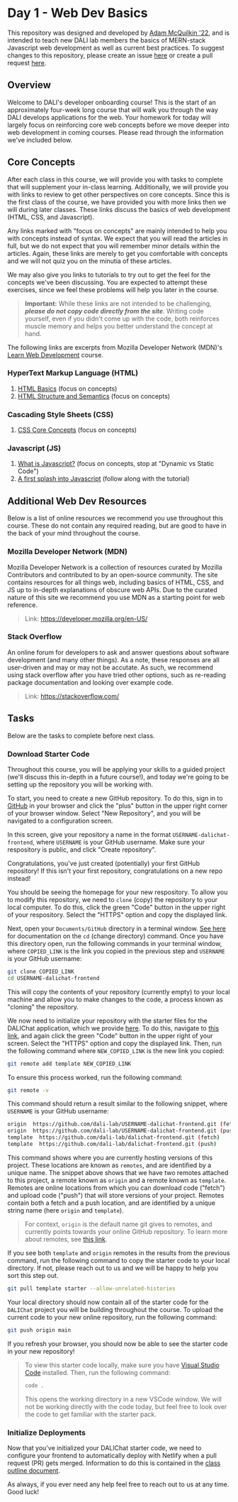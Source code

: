 # Day 1 - Web Dev Basics

This repository was designed and developed by [Adam McQuilkin '22](https://github.com/ajmcquilkin), and is intended to teach new DALI lab members the basics of MERN-stack Javascript web development as well as current best practices. To suggest changes to this repository, please create an issue [here](https://github.com/dali-lab/dalichat-frontend/issues) or create a pull request [here](https://github.com/dali-lab/dalichat-frontend/pulls).

## Overview

Welcome to DALI's developer onboarding course! This is the start of an approximately four-week long course that will walk you through the way DALI develops applications for the web. Your homework for today will largely focus on reinforcing core web concepts before we move deeper into web development in coming courses. Please read through the information we've included below.

## Core Concepts

After each class in this course, we will provide you with tasks to complete that will supplement your in-class learning. Additionally, we will provide you with links to review to get other perspectives on core concepts. Since this is the first class of the course, we have provided you with more links then we will during later classes. These links discuss the basics of web development (HTML, CSS, and Javascript).

Any links marked with "focus on concepts" are mainly intended to help you with concepts instead of syntax. We expect that you will read the articles in full, but we do not expect that you will remember minor details within the articles. Again, these links are merely to get you comfortable with concepts and we will not quiz you on the minutia of these articles.

We may also give you links to tutorials to try out to get the feel for the concepts we've been discussing. You are expected to attempt these exercises, since we feel these problems will help you later in the course.

> **Important:** While these links are not intended to be challenging, **_please do not copy code directly from the site_**. Writing code yourself, even if you didn't come up with the code, both reinforces muscle memory and helps you better understand the concept at hand.

The following links are excerpts from Mozilla Developer Network (MDN)'s [Learn Web Development](https://developer.mozilla.org/en-US/docs/Learn) course.

### HyperText Markup Language (HTML)

1. [HTML Basics](https://developer.mozilla.org/en-US/docs/Learn/Getting_started_with_the_web/HTML_basics) (focus on concepts)
2. [HTML Structure and Semantics](https://developer.mozilla.org/en-US/docs/Learn/HTML/Introduction_to_HTML/HTML_text_fundamentals) (focus on concepts)

### Cascading Style Sheets (CSS)

1. [CSS Core Concepts](https://developer.mozilla.org/en-US/docs/Learn/Getting_started_with_the_web/CSS_basics) (focus on concepts)

### Javascript (JS)

1. [What is Javascript?](https://developer.mozilla.org/en-US/docs/Learn/JavaScript/First_steps/What_is_JavaScript) (focus on concepts, stop at "Dynamic vs Static Code")
2. [A first splash into Javascript](https://developer.mozilla.org/en-US/docs/Learn/JavaScript/First_steps/A_first_splash) (follow along with the tutorial)

## Additional Web Dev Resources

Below is a list of online resources we recommend you use throughout this course. These do not contain any required reading, but are good to have in the back of your mind throughout the course.

### Mozilla Developer Network (MDN)

Mozilla Developer Network is a collection of resources curated by Mozilla Contributors and contributed to by an open-source community. The site contains resources for all things web, including basics of HTML, CSS, and JS up to in-depth explanations of obscure web APIs. Due to the curated nature of this site we recommend you use MDN as a starting point for web reference.

> Link: https://developer.mozilla.org/en-US/

### Stack Overflow

An online forum for developers to ask and answer questions about software development (and many other things). As a note, these responses are all user-driven and may or may not be accutate. As such, we recommend using stack overflow after you have tried other options, such as re-reading package documentation and looking over example code.

> Link: https://stackoverflow.com/

## Tasks

Below are the tasks to complete before next class.

### Download Starter Code

Throughout this course, you will be applying your skills to a guided project (we'll discuss this in-depth in a future course!), and today we're going to be setting up the repository you will be working with.

To start, you need to create a new GitHub repository. To do this, sign in to [GitHub](https://github.com/) in your browser and click the "plus" button in the upper right corner of your browser window. Select "New Repository", and you will be navigated to a configuration screen.

In this screen, give your repository a name in the format `USERNAME-dalichat-frontend`, where `USERNAME` is your GitHub username. Make sure your respository is public, and click "Create repository".

Congratulations, you've just created (potentially) your first GitHub repository! If this isn't your first repository, congratulations on a new repo instead!

You should be seeing the homepage for your new respository. To allow you to modify this repository, we need to `clone` (copy) the repository to your local computer. To do this, click the green "Code" button in the upper right of your respository. Select the "HTTPS" option and copy the displayed link.

Next, open your `Documents/GitHub` directory in a terminal window. [See here](https://www.howtogeek.com/666127/how-to-use-the-cd-command-on-linux/) for documentation on the `cd` (change directory) command. Once you have this directory open, run the following commands in your terminal window, where `COPIED_LINK` is the link you copied in the previous step and `USERNAME` is your GitHub username:

```bash
git clone COPIED_LINK
cd USERNAME-dalichat-frontend
```

This will copy the contents of your repository (currently empty) to your local machine and allow you to make changes to the code, a process known as "cloning" the repository.

We now need to initialize your repository with the starter files for the DALIChat application, which we provide [here](ttps://github.com/dali-lab/dalichat-frontend). To do this, navigate to [this link](https://github.com/dali-lab/dalichat-frontend), and again click the green "Code" button in the upper right of your screen. Select the "HTTPS" option and copy the displayed link. Then, run the following command where `NEW_COPIED_LINK` is the new link you copied:

```bash
git remote add template NEW_COPIED_LINK
```

To ensure this process worked, run the following command:

```bash
git remote -v
```

This command should return a result similar to the following snippet, where `USERNAME` is your GitHub username:

```bash
origin  https://github.com/dali-lab/USERNAME-dalichat-frontend.git (fetch)
origin  https://github.com/dali-lab/USERNAME-dalichat-frontend.git (push)
template  https://github.com/dali-lab/dalichat-frontend.git (fetch)
template  https://github.com/dali-lab/dalichat-frontend.git (push)
```

This command shows where you are currently hosting versions of this project. These locations are known as `remotes`, and are identified by a unique name. The snippet above shows that we have two remotes attached to this project, a remote known as `origin` and a remote known as `template`. Remotes are online locations from which you can download code ("fetch") and upload code ("push") that will store versions of your project. Remotes contain both a fetch and a push location, and are identified by a unique string name (here `origin` and `template`).

> For context, `origin` is the default name git gives to remotes, and currently points towards your online GitHub repository. To learn more about remotes, see [this link](https://git-scm.com/book/en/v2/Git-Basics-Working-with-Remotes).

If you see both `template` and `origin` remotes in the results from the previous command, run the following command to copy the starter code to your local directory. If not, please reach out to us and we will be happy to help you sort this step out.

```bash
git pull template starter --allow-unrelated-histories
```

Your local directory should now contain all of the starter code for the `DALIChat` project you will be building throughout the course. To upload the current code to your new online repository, run the following command:

```bash
git push origin main
```

If you refresh your browser, you should now be able to see the starter code in your new repository!

> To view this starter code locally, make sure you have [Visual Studio Code](https://code.visualstudio.com/) installed. Then, run the following command:
>
> ```bash
> code .
> ```
>
> This opens the working directory in a new VSCode window. We will not be working directly with the code today, but feel free to look over the code to get familiar with the starter pack.

### Initialize Deployments

Now that you've initialized your DALIChat starter code, we need to configure your frontend to automatically deploy with Netlify when a pull request (PR) gets merged. Information to do this is contained in the [class outline document](https://www.notion.so/Intro-Kick-Off-4cf78510a35c4cfa97c2a43cb9d90f3f).

As always, if you ever need any help feel free to reach out to us at any time. Good luck!
